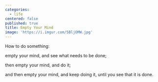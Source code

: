 ```yaml
---
categories:
  - life
centered: false
published: true
title: Empty Your Mind
image: 'https://i.imgur.com/5BljOMW.jpg'
---
```

How to do something:

empty your mind,
and see what needs 
to be done;

then empty your mind,
and do it;

and then empty your mind,
and keep doing it,
until you see 
that it is done.	
